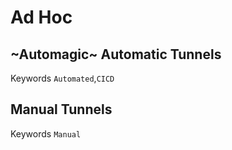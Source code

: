 # Ad Hoc

## ~Automagic~ Automatic Tunnels
Keywords `Automated`,`CICD`

## Manual Tunnels
Keywords `Manual`
